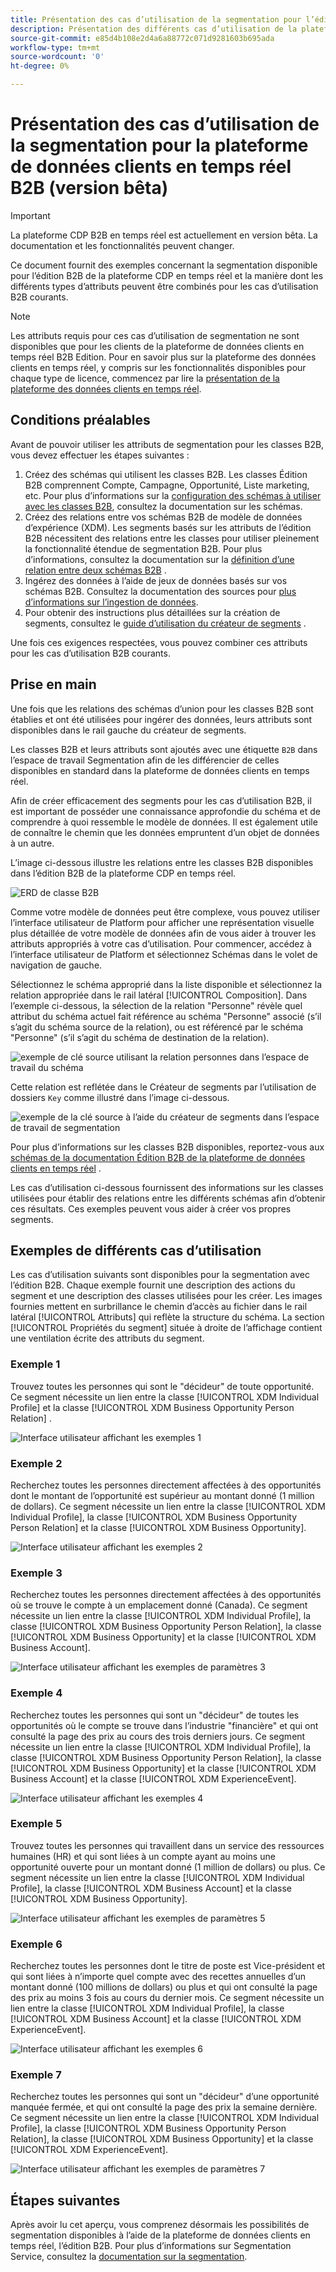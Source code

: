 ```yaml
---
title: Présentation des cas d’utilisation de la segmentation pour l’édition B2B de la plateforme CDP en temps réel.
description: Présentation des différents cas d’utilisation de la plateforme CDP B2B en temps réel disponibles.
source-git-commit: e85d4b108e2d4a6a88772c071d9281603b695ada
workflow-type: tm+mt
source-wordcount: '0'
ht-degree: 0%

---
```


# Présentation des cas d’utilisation de la segmentation pour la plateforme de données clients en temps réel B2B (version bêta)

<!-- This document relates to this [ticket](https://jira.corp.adobe.com/browse/PLAT-100468) -->

>[!IMPORTANT]
>
>La plateforme CDP B2B en temps réel est actuellement en version bêta. La documentation et les fonctionnalités peuvent changer.

Ce document fournit des exemples concernant la segmentation disponible pour l’édition B2B de la plateforme CDP en temps réel et la manière dont les différents types d’attributs peuvent être combinés pour les cas d’utilisation B2B courants.

>[!NOTE]
>
>Les attributs requis pour ces cas d’utilisation de segmentation ne sont disponibles que pour les clients de la plateforme de données clients en temps réel B2B Edition. Pour en savoir plus sur la plateforme des données clients en temps réel, y compris sur les fonctionnalités disponibles pour chaque type de licence, commencez par lire la [présentation de la plateforme des données clients en temps réel](../overview.md).

## Conditions préalables

Avant de pouvoir utiliser les attributs de segmentation pour les classes B2B, vous devez effectuer les étapes suivantes :

1. Créez des schémas qui utilisent les classes B2B. Les classes Édition B2B comprennent Compte, Campagne, Opportunité, Liste marketing, etc. Pour plus d’informations sur la [configuration des schémas à utiliser avec les classes B2B](../schemas/b2b.md), consultez la documentation sur les schémas.
1. Créez des relations entre vos schémas B2B de modèle de données d’expérience (XDM). Les segments basés sur les attributs de l’édition B2B nécessitent des relations entre les classes pour utiliser pleinement la fonctionnalité étendue de segmentation B2B. Pour plus d’informations, consultez la documentation sur la [définition d’une relation entre deux schémas B2B](../../xdm/tutorials/relationship-b2b.md) .
1. Ingérez des données à l’aide de jeux de données basés sur vos schémas B2B. Consultez la documentation des sources pour [plus d’informations sur l’ingestion de données](../../sources/connectors/adobe-applications/marketo/marketo.md).
1. Pour obtenir des instructions plus détaillées sur la création de segments, consultez le [guide d’utilisation du créateur de segments](../../segmentation/ui/segment-builder.md) .

Une fois ces exigences respectées, vous pouvez combiner ces attributs pour les cas d’utilisation B2B courants.

## Prise en main

Une fois que les relations des schémas d’union pour les classes B2B sont établies et ont été utilisées pour ingérer des données, leurs attributs sont disponibles dans le rail gauche du créateur de segments.

Les classes B2B et leurs attributs sont ajoutés avec une étiquette `B2B` dans l’espace de travail Segmentation afin de les différencier de celles disponibles en standard dans la plateforme de données clients en temps réel.

Afin de créer efficacement des segments pour les cas d’utilisation B2B, il est important de posséder une connaissance approfondie du schéma et de comprendre à quoi ressemble le modèle de données. Il est également utile de connaître le chemin que les données empruntent d’un objet de données à un autre.

L’image ci-dessous illustre les relations entre les classes B2B disponibles dans l’édition B2B de la plateforme CDP en temps réel.

![ERD de classe B2B](../assets/segmentation/b2b-classes.png)

Comme votre modèle de données peut être complexe, vous pouvez utiliser l’interface utilisateur de Platform pour afficher une représentation visuelle plus détaillée de votre modèle de données afin de vous aider à trouver les attributs appropriés à votre cas d’utilisation. Pour commencer, accédez à l’interface utilisateur de Platform et sélectionnez Schémas dans le volet de navigation de gauche.

Sélectionnez le schéma approprié dans la liste disponible et sélectionnez la relation appropriée dans le rail latéral [!UICONTROL Composition]. Dans l’exemple ci-dessous, la sélection de la relation &quot;Personne&quot; révèle quel attribut du schéma actuel fait référence au schéma &quot;Personne&quot; associé (s’il s’agit du schéma source de la relation), ou est référencé par le schéma &quot;Personne&quot; (s’il s’agit du schéma de destination de la relation).

![exemple de clé source utilisant la relation personnes dans l’espace de travail du schéma](../assets/segmentation/source-key-schema-relationship-example.png)

Cette relation est reflétée dans le Créateur de segments par l’utilisation de dossiers `Key` comme illustré dans l’image ci-dessous.

![exemple de la clé source à l’aide du créateur de segments dans l’espace de travail de segmentation](../assets/segmentation/source-key-segmentation-example.png)

Pour plus d’informations sur les classes B2B disponibles, reportez-vous aux [schémas de la documentation Édition B2B de la plateforme de données clients en temps réel](../schemas/b2b.md) .

Les cas d’utilisation ci-dessous fournissent des informations sur les classes utilisées pour établir des relations entre les différents schémas afin d’obtenir ces résultats. Ces exemples peuvent vous aider à créer vos propres segments.

## Exemples de différents cas d’utilisation

Les cas d’utilisation suivants sont disponibles pour la segmentation avec l’édition B2B. Chaque exemple fournit une description des actions du segment et une description des classes utilisées pour les créer. Les images fournies mettent en surbrillance le chemin d’accès au fichier dans le rail latéral [!UICONTROL Attributs] qui reflète la structure du schéma. La section [!UICONTROL Propriétés du segment] située à droite de l’affichage contient une ventilation écrite des attributs du segment.

### Exemple 1

Trouvez toutes les personnes qui sont le &quot;décideur&quot; de toute opportunité. Ce segment nécessite un lien entre la classe [!UICONTROL XDM Individual Profile] et la classe [!UICONTROL XDM Business Opportunity Person Relation] .

![Interface utilisateur affichant les exemples 1](../assets/segmentation/example-1.png)

### Exemple 2

Recherchez toutes les personnes directement affectées à des opportunités dont le montant de l’opportunité est supérieur au montant donné (1 million de dollars). Ce segment nécessite un lien entre la classe [!UICONTROL XDM Individual Profile], la classe [!UICONTROL XDM Business Opportunity Person Relation] et la classe [!UICONTROL XDM Business Opportunity].

![Interface utilisateur affichant les exemples 2](../assets/segmentation/example-2.png)

### Exemple 3

Recherchez toutes les personnes directement affectées à des opportunités où se trouve le compte à un emplacement donné (Canada). Ce segment nécessite un lien entre la classe [!UICONTROL XDM Individual Profile], la classe [!UICONTROL XDM Business Opportunity Person Relation], la classe [!UICONTROL XDM Business Opportunity] et la classe [!UICONTROL XDM Business Account].

![Interface utilisateur affichant les exemples de paramètres 3](../assets/segmentation/example-3.png)

### Exemple 4

Recherchez toutes les personnes qui sont un &quot;décideur&quot; de toutes les opportunités où le compte se trouve dans l’industrie &quot;financière&quot; et qui ont consulté la page des prix au cours des trois derniers jours. Ce segment nécessite un lien entre la classe [!UICONTROL XDM Individual Profile], la classe [!UICONTROL XDM Business Opportunity Person Relation], la classe [!UICONTROL XDM Business Opportunity] et la classe [!UICONTROL XDM Business Account] et la classe [!UICONTROL XDM ExperienceEvent].

![Interface utilisateur affichant les exemples 4](../assets/segmentation/example-4.png)

### Exemple 5

Trouvez toutes les personnes qui travaillent dans un service des ressources humaines (HR) et qui sont liées à un compte ayant au moins une opportunité ouverte pour un montant donné (1 million de dollars) ou plus. Ce segment nécessite un lien entre la classe [!UICONTROL XDM Individual Profile], la classe [!UICONTROL XDM Business Account] et la classe [!UICONTROL XDM Business Opportunity].

![Interface utilisateur affichant les exemples de paramètres 5](../assets/segmentation/example-5.png)

### Exemple 6

Recherchez toutes les personnes dont le titre de poste est Vice-président et qui sont liées à n’importe quel compte avec des recettes annuelles d’un montant donné (100 millions de dollars) ou plus et qui ont consulté la page des prix au moins 3 fois au cours du dernier mois. Ce segment nécessite un lien entre la classe [!UICONTROL XDM Individual Profile], la classe [!UICONTROL XDM Business Account] et la classe [!UICONTROL XDM ExperienceEvent].

![Interface utilisateur affichant les exemples 6](../assets/segmentation/example-6.png)

### Exemple 7

Recherchez toutes les personnes qui sont un &quot;décideur&quot; d’une opportunité manquée fermée, et qui ont consulté la page des prix la semaine dernière. Ce segment nécessite un lien entre la classe [!UICONTROL XDM Individual Profile], la classe [!UICONTROL XDM Business Opportunity Person Relation], la classe [!UICONTROL XDM Business Opportunity] et la classe [!UICONTROL XDM ExperienceEvent].

![Interface utilisateur affichant les exemples de paramètres 7](../assets/segmentation/example-7.png)

## Étapes suivantes

Après avoir lu cet aperçu, vous comprenez désormais les possibilités de segmentation disponibles à l’aide de la plateforme de données clients en temps réel, l’édition B2B. Pour plus d’informations sur Segmentation Service, consultez la [documentation sur la segmentation](../../segmentation/home.md).

